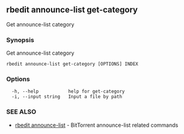 ## rbedit announce-list get-category

Get announce-list category

### Synopsis


Get announce-list category

```
rbedit announce-list get-category [OPTIONS] INDEX
```

### Options

```
  -h, --help           help for get-category
  -i, --input string   Input a file by path
```

### SEE ALSO

* [rbedit announce-list](rbedit_announce-list.md)	 - BitTorrent announce-list related commands

